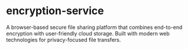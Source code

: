 # encryption-service
A browser-based secure file sharing platform that combines end-to-end encryption with user-friendly cloud storage. Built with modern web technologies for privacy-focused file transfers.
